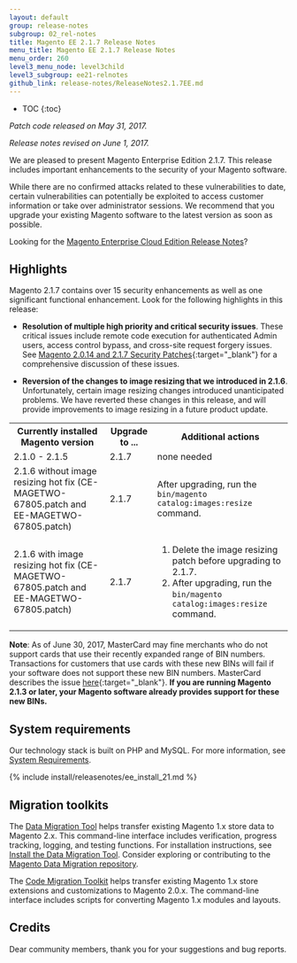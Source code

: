 ```yaml
---
layout: default
group: release-notes
subgroup: 02_rel-notes
title: Magento EE 2.1.7 Release Notes
menu_title: Magento EE 2.1.7 Release Notes
menu_order: 260
level3_menu_node: level3child
level3_subgroup: ee21-relnotes 
github_link: release-notes/ReleaseNotes2.1.7EE.md
---
```


*	TOC
{:toc}

*Patch code released on May 31, 2017.*

*Release notes revised on June 1, 2017.*

We are pleased to present Magento Enterprise Edition 2.1.7. This release includes important enhancements to the security of your Magento software.


<div class="bs-callout bs-callout-warning" markdown="1">
While there are no confirmed attacks related to these vulnerabilities to date, certain vulnerabilities can potentially be exploited to access customer information or take over administrator sessions. We recommend that you upgrade your existing Magento software to the latest version as soon as possible.
</div>

Looking for the <a href= "http://devdocs.magento.com/guides/v2.0/cloud/release-notes/CloudReleaseNotes.html" target="_blank">Magento Enterprise Cloud Edition Release Notes</a>?


## Highlights

Magento 2.1.7 contains over 15 security enhancements as well as one significant functional enhancement. Look for the following highlights in this release:



* **Resolution of multiple high priority and critical security issues**. These critical issues include remote code execution for authenticated Admin users, access control bypass, and cross-site request forgery issues. See [Magento 2.0.14 and 2.1.7 Security Patches](https://magento.com/security/patches/magento-2014-and-217-security-update){:target="_blank"} for a comprehensive discussion of these issues. 


* **Reversion of the changes to image resizing that we introduced in 2.1.6**. Unfortunately, certain image resizing changes introduced unanticipated problems. We have reverted these changes in this release, and will provide improvements to image resizing in a future product update. 

<table>
  <tr>
    <th>Currently installed Magento version</th>
    <th>Upgrade to ...</th>
        <th>Additional actions</th>

  </tr>
  <tr>
    <td>2.1.0 - 2.1.5</td>
    <td>2.1.7</td>
     <td>none needed</td>
    
  </tr>
  <tr>
    <td>2.1.6 without image resizing hot fix 
    (CE-MAGETWO-67805.patch  and EE-MAGETWO-67805.patch)</td>
    <td>2.1.7</td>
    <td>After upgrading, run the <code>bin/magento catalog:images:resize</code> command.</td>
  </tr>

  <tr>
    <td>2.1.6 with image resizing hot fix (CE-MAGETWO-67805.patch and EE-MAGETWO-67805.patch)</td>
    <td>2.1.7</td>
    <td>
    <ol>
    <li>Delete the image resizing patch before upgrading to 2.1.7. </li>
    <li>After upgrading, run the <code>bin/magento catalog:images:resize</code> command. </li>
     </ol>
    </td>

</tr>

</table>

**Note**: As of June 30, 2017, MasterCard may fine merchants who do not support cards that use their recently expanded range of BIN numbers. Transactions for customers that use cards with these new BINs will fail if your software does not support these new BIN numbers. MasterCard describes the issue [here](https://www.mastercard.us/en-us/issuers/get-support/2-series-bin-expansion.html){:target="_blank"}.  **If you are running Magento 2.1.3 or later, your Magento software already provides support for these new BINs.** 


## System requirements
Our technology stack is built on PHP and MySQL. For more information, see
<a href="{{ page.baseurl }}install-gde/system-requirements.html" target="_blank">System Requirements</a>.


{% include install/releasenotes/ee_install_21.md %}



## Migration toolkits
The <a href="{{ page.baseurl }}migration/migration-migrate.html" target="_blank">Data Migration Tool</a> helps transfer existing Magento 1.x store data to Magento 2.x. This command-line interface includes verification, progress tracking, logging, and testing functions. For installation instructions, see  <a href="{{ page.baseurl }}migration/migration-tool-install.html" target="_blank">Install the Data Migration Tool</a>. Consider exploring or contributing to the <a href="https://github.com/magento/data-migration-tool" target="_blank"> Magento Data Migration repository</a>.

The <a href="https://github.com/magento/code-migration" target="_blank">Code Migration Toolkit</a> helps transfer existing Magento 1.x store extensions and customizations to Magento 2.0.x. The command-line interface includes scripts for converting Magento 1.x modules and layouts.

## Credits
Dear community members, thank you for your suggestions and bug reports. 


